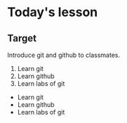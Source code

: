 # Today's lesson

## Target
Introduce git and github to classmates.

1. Learn git
2. Learn github
3. Learn labs of git

- Learn git
- Learn github
- Learn labs of git
